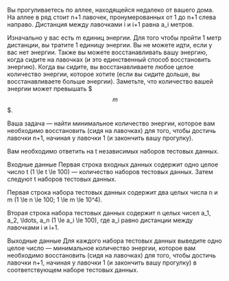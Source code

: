Вы прогуливаетесь по аллее, находящейся недалеко от вашего дома. На аллее в ряд стоит n+1 лавочек, пронумерованных от 1 до n+1 слева направо. Дистанция между лавочками i и i+1 равна a_i метров.

Изначально у вас есть m единиц энергии. Для того чтобы пройти 1 метр дистанции, вы тратите 1 единицу энергии. Вы не можете идти, если у вас нет энергии. Также вы можете восстанавливать вашу энергию, когда сидите на лавочках (и это единственный способ восстановить энергию). Когда вы сидите, вы восстанавливаете любое целое количество энергии, которое хотите (если вы сидите дольше, вы восстанавливаете больше энергии). Заметьте, что количество вашей энергии может превышать $$$m$$$.

Ваша задача — найти минимальное количество энергии, которое вам необходимо восстановить (сидя на лавочках) для того, чтобы достичь лавочки n+1, начиная у лавочки 1 (и закончить вашу прогулку).

Вам необходимо ответить на t независимых наборов тестовых данных.

Входные данные
Первая строка входных данных содержит одно целое число t (1 \le t \le 100) — количество наборов тестовых данных. Затем следуют t наборов тестовых данных.

Первая строка набора тестовых данных содержит два целых числа n и m (1 \le n \le 100; 1 \le m \le 10^4).

Вторая строка набора тестовых данных содержит n целых чисел a_1, a_2, \ldots, a_n (1 \le a_i \le 100), где a_i равно дистанции между лавочками i и i+1.

Выходные данные
Для каждого набора тестовых данных выведите одно целое число — минимальное количество энергии, которое вам необходимо восстановить (сидя на лавочках) для того, чтобы достичь лавочки n+1, начиная у лавочки 1 (и закончить вашу прогулку) в соответствующем наборе тестовых данных.